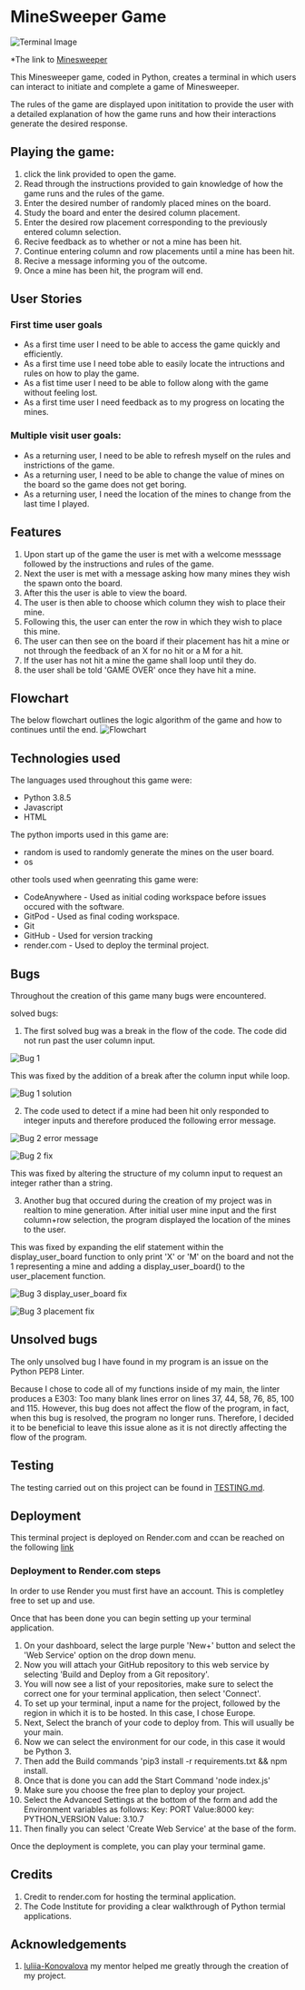 # MineSweeper Game

![Terminal Image](documentation/terminal.png)

*The link to [Minesweeper](https://minesweeper-4f4b.onrender.com/)

This Minesweeper game, coded in Python, creates a terminal in which users can interact to initiate and complete a game of Minesweeper. 

The rules of the game are displayed upon inititation to provide the user with a detailed explanation of how the game runs and how their interactions generate the desired response. 

## Playing the game: 
1. click the link provided to open the game. 
2. Read through the instructions provided to gain knowledge of how the game runs and the rules of the game.
3. Enter the desired number of randomly placed mines on the board.
4. Study the board and enter the desired column placement.
5. Enter the desired row placement corresponding to the previously entered column selection.
6. Recive feedback as to whether or not a mine has been hit.
7. Continue entering column and row placements until a mine has been hit.
8. Recive a message informing you of the outcome.
9. Once a mine has been hit, the program will end. 

## User Stories 

### First time user goals
- As a first time user I need to be able to access the game quickly and efficiently. 
- As a first time use I need tobe able to easily locate the intructions and rules on how to play the game. 
- As a fist time user I need to be able to follow along with the game without feeling lost. 
- As a first time user I need feedback as to my progress on locating the mines. 

### Multiple visit user goals: 
- As a returning user, I need to be able to refresh myself on the rules and instrictions of the game. 
- As a returning user, I need to be able to change the value of mines on the board so the game does not get boring.
- As a returning user, I need the location of the mines to change from the last time I played. 

## Features

1. Upon start up of the game the user is met with a welcome messsage followed by the instructions and rules of the game.
2. Next the user is met with a message asking how many mines they wish the spawn onto the board.
3. After this the user is able to view the board.
4. The user is then able to choose which column they wish to place their mine.
5. Following this, the user can enter the row in which they wish to place this mine. 
6. The user can then see on the board if their placement has hit a mine or not through the feedback of an X for no hit or a M for a hit.
7. If the user has not hit a mine the game shall loop until they do. 
8. the user shall be told 'GAME OVER' once they have hit a mine.

## Flowchart

The below flowchart outlines the logic algorithm of the game and how to continues until the end.
![Flowchart](documentation/flowchart.png)

## Technologies used

The languages used throughout this game were: 
- Python 3.8.5
- Javascript
- HTML

The python imports used in this game are:
- random is used to randomly generate the mines on the user board.
- os 

other tools used when geenrating this game were: 
- CodeAnywhere - Used as initial coding workspace before issues occured with the software. 
- GitPod - Used as final coding workspace.
- Git
- GitHub - Used for version tracking
- render.com - Used to deploy the terminal project.

## Bugs

Throughout the creation of this game many bugs were encountered. 

solved bugs: 
1. The first solved bug was a break in the flow of the code. The code did not run past the user column input. 

![Bug 1](documentation/bug1.png)

This was fixed by the addition of a break after the column input while loop.

![Bug 1 solution](documentation/bug1_fix.png)

2. The code used to detect if a mine had been hit only responded to integer inputs and therefore produced the following error message. 

![Bug 2 error message](documentation/bug2.png)

![Bug 2 fix](documentation/bug2_code.png)

This was fixed by altering the structure of my column input to request an integer rather than a string. 

3. Another bug that occured during the creation of my project was in realtion to mine generation. After initial user mine input and the first column+row selection, the program displayed the location of the mines to the user. 

This was fixed by expanding the elif statement within the display_user_board function to only print 'X' or 'M' on the board and not the 1 representing a mine and adding a display_user_board() to the user_placement function.

![Bug 3 display_user_board fix](documentation/bug3_display.png)

![Bug 3 placement fix](documentation/bug3.png)


## Unsolved bugs

The only unsolved bug I have found in my program is an issue on the Python PEP8 Linter. 

Because I chose to code all of my functions inside of my main, the linter produces a E303: Too many blank lines error on lines 37, 44, 58, 76, 85, 100 and 115.
However, this bug does not affect the flow of the program, in fact, when this bug is resolved, the program no longer runs. 
Therefore, I decided it to be beneficial to leave this issue alone as it is not directly affecting the flow of the program.

## Testing

The testing carried out on this project can be found in [TESTING.md](TESTING.md).

## Deployment

This terminal project is deployed on Render.com and ccan be reached on the following [link](https://minesweeper-4f4b.onrender.com/)

### Deployment to Render.com steps

In order to use Render you must first have an account. This is completley free to set up and use. 

Once that has been done you can begin setting up your terminal application. 

1. On your dashboard, select the large purple 'New+' button and select the 'Web Service' option on the drop down menu.
2. Now you will attach your GitHub repository to this web service by selecting 'Build and Deploy from a Git repository'.
3. You will now see a list of your repositories, make sure to select the correct one for your terminal application, then select 'Connect'.
4. To set up your terminal, input a name for the project, followed by the region in which it is to be hosted. In this case, I chose Europe.
5. Next, Select the branch of your code to deploy from. This will usually be your main. 
6. Now we can select the environment for our code, in this case it would be Python 3.
7. Then add the Build commands 'pip3 install -r requirements.txt && npm install.
8. Once that is done you can add the Start Command 'node index.js'
9. Make sure you choose the free plan to deploy your project.
10. Select the Advanced Settings at the bottom of the form and add the Environment variables as follows:
    Key: PORT               Value:8000
    key: PYTHON_VERSION     Value: 3.10.7
11. Then finally you can  select 'Create Web Service' at the base of the form. 

Once the deployment is complete, you can play your terminal game. 

## Credits

1. Credit to render.com for hosting the terminal application.
2. The Code Institute for providing a clear walkthrough of Python termial applications.

## Acknowledgements

1. [Iuliia-Konovalova](https://github.com/IuliiaKonovalova) my mentor helped me greatly through the creation of my project. 